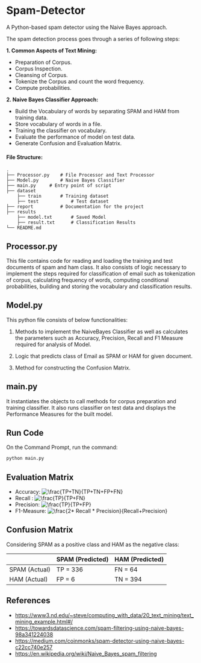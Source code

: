 # Spam-Detector
A Python-based spam detector using the Naive Bayes approach.

The spam detection process goes through a series of following steps:

**1. Common Aspects of Text Mining:**
  * Preparation of Corpus.
  * Corpus Inspection.
  * Cleansing of Corpus.
  * Tokenize the Corpus and count the word frequency.
  * Compute probabilities.

**2. Naive Bayes Classifier Approach:**
  * Build the Vocabulary of words by separating SPAM and HAM from training data.
  * Store vocabulary of words in a file.
  * Training the classifier on vocabulary.
  * Evaluate the performance of model on test data.
  * Generate Confusion and Evaluation Matrix.

#### File Structure:
	.
	├── Processor.py	# File Processor and Text Processor
	├── Model.py		# Naive Bayes Classifier
	├── main.py		# Entry point of script
	├── dataset
		├── train		# Training dataset
		├── test	        # Test dataset
	├── report			# Documentation for the project
  	├── results      		
		├── model.txt		# Saved Model
		├── result.txt  	# Classification Results
	└── README.md
  
## Processor.py
This file contains code for reading and loading the training and test documents of spam and ham class. It also consists of logic necessary to implement the steps required for classification of email such as tokenization of corpus, calculating frequency of words, computing conditional probabilities, building and storing the vocabulary and classification results.
 
## Model.py
This python file consists of below functionalities:

1. Methods to implement the NaiveBayes Classifier as well as calculates the parameters such as Accuracy, Precision, Recall and F1 Measure required for analysis of Model. 

2. Logic that predicts class of Email as SPAM or HAM for given document.

3. Method for constructing the Confusion Matrix.

## main.py
It instantiates the objects to call methods for corpus preparation and training classifier. It also runs classifier on test data and displays the Performance Measures for the built model.

## Run Code
On the Command Prompt, run the command:

```python
python main.py
```

## Evaluation Matrix
* Accuracy: <img src="https://latex.codecogs.com/svg.latex?\frac{TP&plus;TN}{TP&plus;TN&plus;FP&plus;FN}" title="\frac{TP+TN}{TP+TN+FP+FN}" />
* Recall : <img src="https://latex.codecogs.com/svg.latex?\frac{TP}{TP&plus;FN}" title="\frac{TP}{TP+FN}" />
* Precision: <img src="https://latex.codecogs.com/svg.latex?\frac{TP}{TP&plus;FP}" title="\frac{TP}{TP+FP}" />
* F1-Measure: <img src="https://latex.codecogs.com/svg.latex?\frac{2*&space;Recall&space;*&space;Precision}{Recall&plus;Precision}" title="\frac{2* Recall * Precision}{Recall+Precision}" />

## Confusion Matrix

Considering SPAM as a positive class and HAM as the negative class:

|                  | SPAM (Predicted)   | HAM (Predicted)   |
|------------------|-----------------|----------------|
| SPAM (Actual) |       TP = 336      |        FN = 64      |
| HAM (Actual)  |       FP =   6      |       TN = 394      |

## References

* https://www3.nd.edu/~steve/computing_with_data/20_text_mining/text_mining_example.html#/
* https://towardsdatascience.com/spam-filtering-using-naive-bayes-98a341224038
* https://medium.com/coinmonks/spam-detector-using-naive-bayes-c22cc740e257
* https://en.wikipedia.org/wiki/Naive_Bayes_spam_filtering

